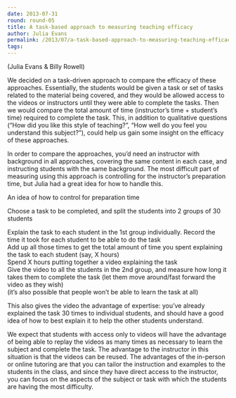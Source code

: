 ```yaml
---
date: 2013-07-31
round: round-05
title: A task-based approach to measuring teaching efficacy
author: Julia Evans
permalink: /2013/07/a-task-based-approach-to-measuring-teaching-efficacy/
tags:
---
```

(Julia Evans & Billy Rowell)

We decided on a task-driven approach to compare the efficacy of these approaches. Essentially, the students would be given a task or set of tasks related to the material being covered, and they would be allowed access to the videos or instructors until they were able to complete the tasks. Then we would compare the total amount of time (instructor’s time + student’s time) required to complete the task. This, in addition to qualitative questions (“How did you like this style of teaching?”, “How well do you feel you understand this subject?”), could help us gain some insight on the efficacy of these approaches.

In order to compare the approaches, you’d need an instructor with background in all approaches, covering the same content in each case, and instructing students with the same background. The most difficult part of measuring using this approach is controlling for the instructor’s preparation time, but Julia had a great idea for how to handle this.

An idea of how to control for preparation time

Choose a task to be completed, and split the students into 2 groups of 30 students

Explain the task to each student in the 1st group individually. Record the time it took for each student to be able to do the task  
Add up all those times to get the total amount of time you spent explaining the task to each student (say, X hours)  
Spend X hours putting together a video explaining the task  
Give the video to all the students in the 2nd group, and measure how long it takes them to complete the task (let them move around/fast forward the video as they wish)  
(it’s also possible that people won’t be able to learn the task at all)

This also gives the video the advantage of expertise: you’ve already explained the task 30 times to individual students, and should have a good idea of how to best explain it to help the other students understand. 

We expect that students with access only to videos will have the advantage of being able to replay the videos as many times as necessary to learn the subject and complete the task. The advantage to the instructor in this situation is that the videos can be reused. The advantages of the in-person or online tutoring are that you can tailor the instruction and examples to the students in the class, and since they have direct access to the instructor, you can focus on the aspects of the subject or task with which the students are having the most difficulty.
